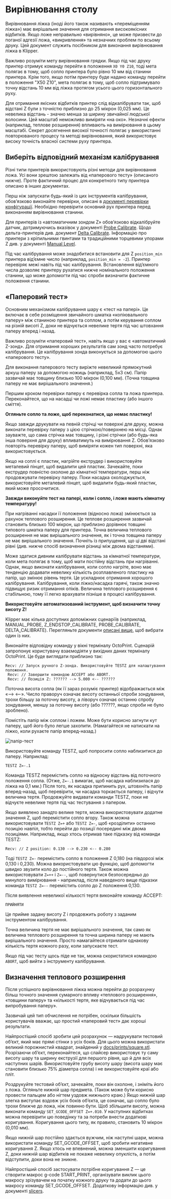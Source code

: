 # Вирівнювання столу

Вирівнювання ліжка (іноді його також називають «переміщенням ліжка») має вирішальне значення для отримання високоякісних відбитків. Якщо ложе неправильно «вирівняно», це може призвести до поганої адгезії ложа, «викривлення» та незначних проблем по всьому друку. Цей документ служить посібником для виконання вирівнювання ліжка в Klipper.

Важливо розуміти мету вирівнювання грядки. Якщо під час друку принтер отримує команду перейти в положення `X0 Y0 Z10`, тоді мета полягає в тому, щоб сопло принтера було рівно 10 мм від станини принтера. Крім того, якщо потім принтеру буде надано команду перейти в положення "X50 Z10", мета полягає в тому, щоб сопло підтримувало точну відстань 10 мм від ліжка протягом усього цього горизонтального руху.

Для отримання якісних відбитків принтер слід відкалібрувати так, щоб відстані Z були з точністю приблизно до 25 мікрон (0,025 мм). Це невелика відстань - значно менша за ширину звичайної людської волосини. Цей масштаб неможливо виміряти «на око». Незначні ефекти (наприклад, теплове розширення) впливають на вимірювання в цьому масштабі. Секрет досягнення високої точності полягає у використанні повторюваного процесу та методі вирівнювання, який використовує високу точність власної системи руху принтера.

## Виберіть відповідний механізм калібрування

Різні типи принтерів використовують різні методи для вирівнювання ложа. Усі вони зрештою залежать від «паперового тесту» (описаного нижче). Проте фактичний процес для конкретного типу принтера описано в інших документах.

Перш ніж запускати будь-який із цих інструментів калібрування, обов’язково виконайте перевірки, описані в [документі перевірки конфігурації](Config_checks.md). Необхідно перевірити основний рух принтера перед виконанням вирівнювання станини.

Для принтерів із «автоматичним зондом Z» обов’язково відкалібруйте датчик, дотримуючись вказівок у документі [Probe Calibrate](Probe_Calibrate.md). Щодо дельта-принтерів див. документ [Delta Calibrate](Delta_Calibrate.md). Інформацію про принтери з кріпильними гвинтами та традиційними торцевими упорами Z див. у документі [Manual Level](Manual_Level.md).

Під час калібрування може знадобитися встановити для Z `position_min` принтера від’ємне число (наприклад, `position_min = -2`). Принтер перевіряє межі навіть під час калібрування. Встановлення від’ємного числа дозволяє принтеру рухатися нижче номінального положення станини, що може допомогти під час спроби визначити фактичне положення станини.

## «Паперовий тест»

Основним механізмом калібрування шару є «тест на папері». Це включає в себе розміщення звичайного шматка «копіювального паперу» між станиною принтера та соплом, а потім керування соплом на різній висоті Z, доки не відчується невелике тертя під час штовхання паперу вперед і назад.

Важливо розуміти «паперовий тест», навіть якщо у вас є «автоматичний Z-зонд». Для отримання хороших результатів сам зонд часто потребує калібрування. Це калібрування зонда виконується за допомогою цього «паперового тесту».

Для виконання паперового тесту виріжте невеликий прямокутний аркуш паперу за допомогою ножиць (наприклад, 5x3 см). Папір зазвичай має товщину близько 100 мікрон (0,100 мм). (Точна товщина паперу не має вирішального значення.)

Першим кроком перевірки паперу є перевірка сопла та ложа принтера. Переконайтеся, що на насадці чи ложі немає пластику (або іншого сміття).

**Огляньте сопло та ложе, щоб переконатися, що немає пластику!**

Якщо завжди друкувати на певній стрічці чи поверхні для друку, можна виконати перевірку паперу з цією стрічкою/поверхнею на місці. Однак зауважте, що сама стрічка має товщину, і різні стрічки (або будь-яка інша поверхня для друку) впливатимуть на вимірювання Z. Обов’язково повторіть перевірку паперу, щоб виміряти кожен тип поверхні, яка використовується.

Якщо на соплі є пластик, нагрійте екструдер і використовуйте металевий пінцет, щоб видалити цей пластик. Зачекайте, поки екструдер повністю охолоне до кімнатної температури, перш ніж продовжувати перевірку паперу. Поки насадка охолоджується, використовуйте металевий пінцет, щоб видалити будь-який пластик, який може просочитися.

**Завжди виконуйте тест на папері, коли і сопло, і ложе мають кімнатну температуру!**

При нагріванні насадки її положення (відносно ложа) змінюється за рахунок теплового розширення. Це теплове розширення зазвичай становить близько 100 мікрон, що приблизно дорівнює товщині типового шматка паперу для принтера. Точна величина теплового розширення не має вирішального значення, як і точна товщина паперу не має вирішального значення. Почніть із припущення, що ці дві відстані рівні (див. нижче спосіб визначення різниці між двома відстанями).

Може здатися дивним калібрувати відстань за кімнатної температури, коли мета полягає в тому, щоб мати постійну відстань при нагріванні. Однак, якщо виконати калібрування, коли сопло нагріте, воно має тенденцію додавати невелику кількість розплавленого пластику на папір, що змінює рівень тертя. Це ускладнює отримання хорошого калібрування. Калібрування, коли ліжко/насадка гарячі, також значно підвищує ризик отримання опіків. Величина теплового розширення є стабільною, тому її легко врахувати пізніше в процесі калібрування.

**Використовуйте автоматизований інструмент, щоб визначити точну висоту Z!**

Klipper має кілька доступних допоміжних сценаріїв (наприклад, MANUAL_PROBE, Z_ENDSTOP_CALIBRATE, PROBE_CALIBRATE, DELTA_CALIBRATE). Перегляньте документи [описані вище](#choose-the-appropriate-calibration-mechanism), щоб вибрати один із них.

Виконайте відповідну команду у вікні терміналу OctoPrint. Сценарій запропонує користувачу взаємодіяти у вихідних даних терміналу OctoPrint. Це буде виглядати приблизно так:

```
Recv: // Запуск ручного Z-зонда. Використовуйте TESTZ для налаштування положення.
 Recv: // Завершити командою ACCEPT або ABORT.
 Recv: // Позиція Z: ?????? --> 5.000 <-- ??????
```

Поточна висота сопла (як її зараз розуміє принтер) відображається між «--> <--». Число праворуч означає висоту останньої спроби зондування, трохи більшу за поточну висоту, а ліворуч означає останню спробу зондування, меншу за поточну висоту (або ??????, якщо спроби не було зроблено).

Помістіть папір між соплом і ложем. Може бути корисно загнути кут паперу, щоб його було легше захопити. (Намагайтеся не натискати на ліжко, коли рухаєте папір вперед-назад.)

![папір-тест](img/папер-тест.jpg)

Використовуйте команду TESTZ, щоб попросити сопло наблизитися до паперу. Наприклад:

```
TESTZ Z=-.1
```

Команда TESTZ перемістить сопло на відносну відстань від поточного положення сопла. (Отже, `Z=-.1` вимагає, щоб насадка наблизилася до ліжка на 0,1 мм.) Після того, як насадка припинить рух, штовхніть папір вперед-назад, щоб перевірити, чи насадка торкається паперу, і відчути величина тертя. Продовжуйте видавати команди TESTZ, поки не відчуєте невелике тертя під час тестування з папером.

Якщо виявлено занадто велике тертя, можна використовувати додатне значення Z, щоб перемістити сопло вгору. Також можна використовувати `TESTZ Z=+` або `TESTZ Z=-`, щоб «розділити» останню позицію навпіл, тобто перейти до позиції посередині між двома позиціями. Наприклад, якщо хтось отримав таке підказку від команди TESTZ:

```
Recv: // Z position: 0.130 --> 0.230 <-- 0.280
```

Тоді `TESTZ Z=-` перемістить сопло в положення Z 0,180 (на півдорозі між 0,130 і 0,230). Можна використовувати цю функцію, щоб допомогти швидко звузити коло до постійного тертя. Також можна використовувати `Z=++` і `Z=--`, щоб повернутися безпосередньо до минулого вимірювання - наприклад, після наведеного вище підказки команда `TESTZ Z=--` перемістить сопло до Z положення 0,130.

Після виявлення невеликої кількості тертя виконайте команду ACCEPT:

```
ПРИЙНЯТИ
```

Це прийме задану висоту Z і продовжить роботу з заданим інструментом калібрування.

Точна величина тертя не має вирішального значення, так само як величина теплового розширення та точна ширина паперу не мають вирішального значення. Просто намагайтеся отримати однакову кількість тертя кожного разу, коли запускаєте тест.

Якщо під час тесту щось піде не так, можна скористатися командою `ABORT`, щоб вийти з інструменту калібрування.

## Визначення теплового розширення

Після успішного вирівнювання ліжка можна перейти до розрахунку більш точного значення сумарного впливу «теплового розширення», «товщини паперу» та «кількості тертя, яке відчувається під час випробування паперу».

Зазвичай цей тип обчислення не потрібен, оскільки більшість користувачів вважає, що простий «паперовий тест» дає хороші результати.

Найпростіший спосіб зробити цей розрахунок — надрукувати тестовий об’єкт, який має прямі стінки з усіх боків. Для цього можна використати великий порожнистий квадрат, знайдений у [docs/prints/square.stl](prints/square.stl). Розрізаючи об’єкт, переконайтеся, що слайсер використовує ту саму висоту шару та ширину екструзії для першого рівня, що й для всіх наступних шарів. Використовуйте грубу висоту шару (висота шару має становити близько 75% діаметра сопла) і не використовуйте краї або пліт.

Роздрукуйте тестовий об’єкт, зачекайте, поки він охолоне, і зніміть його з ложа. Огляньте нижній шар предмета. (Також може бути корисно провести пальцем або нігтем уздовж нижнього краю.) Якщо нижній шар злегка виступає вздовж усіх боків об’єкта, це означає, що сопло було трохи ближче до ложа, ніж повинно бути. Щоб збільшити висоту, можна виконати команду `SET_GCODE_OFFSET Z=+.010`. У наступних відбитках можна перевірити цю поведінку та за потреби внести додаткові коригування. Коригування цього типу, як правило, становить 10 мікрон (0,010 мм).

Якщо нижній шар постійно здається вужчим, ніж наступні шари, можна використати команду SET_GCODE_OFFSET, щоб зробити негативне коригування Z. Якщо хтось не впевнений, можна зменшити коригування Z, доки нижній шар відбитків не покаже невелику опуклість, а потім відступити, доки вона не зникне.

Найпростіший спосіб застосувати потрібне коригування Z — це створити макрос g-code START_PRINT, організувати виклик цього макросу зрізувачем на початку кожного друку та додати до цього макросу команду SET_GCODE_OFFSET. Додаткову інформацію див. у документі [slicers](Slicers.md).
